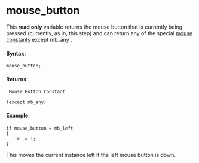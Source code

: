 # mouse_button

This **read only** variable returns the mouse button that is currently
being pressed (currently, as in, this step) and can return any of the
special [mouse constants](Mouse_Input) except mb_any .

#### Syntax:

``` gml
mouse_button;
```

#### Returns:

``` gml
 Mouse Button Constant

(except mb_any)
```

#### **Example:**

``` gml
if mouse_button = mb_left
{
    x -= 1;
}
```

This moves the current instance left if the left mouse button is down.
